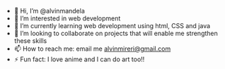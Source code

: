 - 👋 Hi, I’m @alvinmandela
- 👀 I’m interested in web development
- 🌱 I’m currently learning web development using html, CSS and java
- 💞️ I’m looking to collaborate on projects that will enable me strengthen these skills
- 📫 How to reach me: email me alvinmireri@gmail.com
- ⚡ Fun fact: I love anime and I can do art too!!

<!---
alvinmandela/alvinmandela is a ✨ special ✨ repository because its `README.md` (this file) appears on your GitHub profile.
You can click the Preview link to take a look at your changes.
--->

